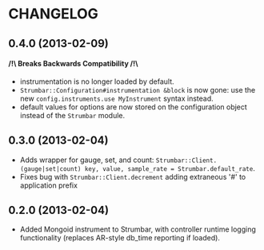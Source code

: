 # CHANGELOG

## 0.4.0 (2013-02-09)

#### /!\ Breaks Backwards Compatibility /!\

* instrumentation is no longer loaded by default.
* `Strumbar::Configuration#instrumentation &block` is now gone: use the new `config.instruments.use MyInstrument` syntax instead.
* default values for options are now stored on the configuration object instead of the `Strumbar` module.

## 0.3.0 (2013-02-04)

* Adds wrapper for gauge, set, and count: `Strumbar::Client.(gauge|set|count) key, value, sample_rate = Strumbar.default_rate`.
* Fixes bug with `Strumbar::Client.decrement` adding extraneous '#' to application prefix

## 0.2.0 (2013-02-04)

* Added Mongoid instrument to Strumbar, with controller runtime logging functionality (replaces AR-style db_time reporting if loaded).
